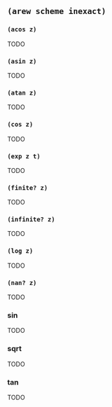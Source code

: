 
## `(arew scheme inexact)`

### `(acos z)`

TODO

### `(asin z)`

TODO

### `(atan z)`

TODO

### `(cos z)`

TODO

### `(exp z t)`

TODO

### `(finite? z)`

TODO

### `(infinite? z)`

TODO

### `(log z)`

TODO

### `(nan? z)`

TODO

### sin

TODO

### sqrt

TODO

### tan

TODO
